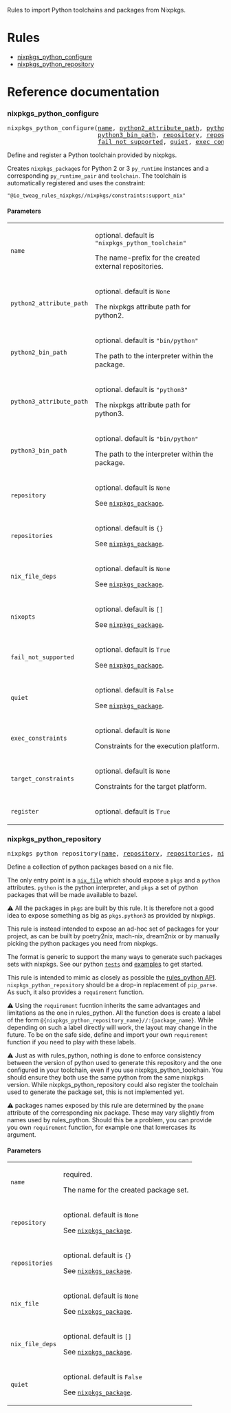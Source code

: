 <!-- Generated with Stardoc: http://skydoc.bazel.build -->

<!-- Edit the docstring in `toolchains/python/python.bzl` and run `bazel run //docs:update-README.md` to change this repository's `README.md`. -->

Rules to import Python toolchains and packages from Nixpkgs.

# Rules

* [nixpkgs_python_configure](#nixpkgs_python_configure)
* [nixpkgs_python_repository](#nixpkgs_python_repository)


# Reference documentation

<a id="#nixpkgs_python_configure"></a>

### nixpkgs_python_configure

<pre>
nixpkgs_python_configure(<a href="#nixpkgs_python_configure-name">name</a>, <a href="#nixpkgs_python_configure-python2_attribute_path">python2_attribute_path</a>, <a href="#nixpkgs_python_configure-python2_bin_path">python2_bin_path</a>, <a href="#nixpkgs_python_configure-python3_attribute_path">python3_attribute_path</a>,
                         <a href="#nixpkgs_python_configure-python3_bin_path">python3_bin_path</a>, <a href="#nixpkgs_python_configure-repository">repository</a>, <a href="#nixpkgs_python_configure-repositories">repositories</a>, <a href="#nixpkgs_python_configure-nix_file_deps">nix_file_deps</a>, <a href="#nixpkgs_python_configure-nixopts">nixopts</a>,
                         <a href="#nixpkgs_python_configure-fail_not_supported">fail_not_supported</a>, <a href="#nixpkgs_python_configure-quiet">quiet</a>, <a href="#nixpkgs_python_configure-exec_constraints">exec_constraints</a>, <a href="#nixpkgs_python_configure-target_constraints">target_constraints</a>, <a href="#nixpkgs_python_configure-register">register</a>)
</pre>

Define and register a Python toolchain provided by nixpkgs.

Creates `nixpkgs_package`s for Python 2 or 3 `py_runtime` instances and a
corresponding `py_runtime_pair` and `toolchain`. The toolchain is
automatically registered and uses the constraint:

```
"@io_tweag_rules_nixpkgs//nixpkgs/constraints:support_nix"
```


#### Parameters

<table class="params-table">
<colgroup>
<col class="col-param" />
<col class="col-description" />
</colgroup>
<tbody>
<tr id="nixpkgs_python_configure-name">
<td><code>name</code></td>
<td>

optional.
default is <code>"nixpkgs_python_toolchain"</code>

<p>

The name-prefix for the created external repositories.

</p>
</td>
</tr>
<tr id="nixpkgs_python_configure-python2_attribute_path">
<td><code>python2_attribute_path</code></td>
<td>

optional.
default is <code>None</code>

<p>

The nixpkgs attribute path for python2.

</p>
</td>
</tr>
<tr id="nixpkgs_python_configure-python2_bin_path">
<td><code>python2_bin_path</code></td>
<td>

optional.
default is <code>"bin/python"</code>

<p>

The path to the interpreter within the package.

</p>
</td>
</tr>
<tr id="nixpkgs_python_configure-python3_attribute_path">
<td><code>python3_attribute_path</code></td>
<td>

optional.
default is <code>"python3"</code>

<p>

The nixpkgs attribute path for python3.

</p>
</td>
</tr>
<tr id="nixpkgs_python_configure-python3_bin_path">
<td><code>python3_bin_path</code></td>
<td>

optional.
default is <code>"bin/python"</code>

<p>

The path to the interpreter within the package.

</p>
</td>
</tr>
<tr id="nixpkgs_python_configure-repository">
<td><code>repository</code></td>
<td>

optional.
default is <code>None</code>

<p>

See [`nixpkgs_package`](#nixpkgs_package-repository).

</p>
</td>
</tr>
<tr id="nixpkgs_python_configure-repositories">
<td><code>repositories</code></td>
<td>

optional.
default is <code>{}</code>

<p>

See [`nixpkgs_package`](#nixpkgs_package-repositories).

</p>
</td>
</tr>
<tr id="nixpkgs_python_configure-nix_file_deps">
<td><code>nix_file_deps</code></td>
<td>

optional.
default is <code>None</code>

<p>

See [`nixpkgs_package`](#nixpkgs_package-nix_file_deps).

</p>
</td>
</tr>
<tr id="nixpkgs_python_configure-nixopts">
<td><code>nixopts</code></td>
<td>

optional.
default is <code>[]</code>

<p>

See [`nixpkgs_package`](#nixpkgs_package-nixopts).

</p>
</td>
</tr>
<tr id="nixpkgs_python_configure-fail_not_supported">
<td><code>fail_not_supported</code></td>
<td>

optional.
default is <code>True</code>

<p>

See [`nixpkgs_package`](#nixpkgs_package-fail_not_supported).

</p>
</td>
</tr>
<tr id="nixpkgs_python_configure-quiet">
<td><code>quiet</code></td>
<td>

optional.
default is <code>False</code>

<p>

See [`nixpkgs_package`](#nixpkgs_package-quiet).

</p>
</td>
</tr>
<tr id="nixpkgs_python_configure-exec_constraints">
<td><code>exec_constraints</code></td>
<td>

optional.
default is <code>None</code>

<p>

Constraints for the execution platform.

</p>
</td>
</tr>
<tr id="nixpkgs_python_configure-target_constraints">
<td><code>target_constraints</code></td>
<td>

optional.
default is <code>None</code>

<p>

Constraints for the target platform.

</p>
</td>
</tr>
<tr id="nixpkgs_python_configure-register">
<td><code>register</code></td>
<td>

optional.
default is <code>True</code>

</td>
</tr>
</tbody>
</table>


<a id="#nixpkgs_python_repository"></a>

### nixpkgs_python_repository

<pre>
nixpkgs_python_repository(<a href="#nixpkgs_python_repository-name">name</a>, <a href="#nixpkgs_python_repository-repository">repository</a>, <a href="#nixpkgs_python_repository-repositories">repositories</a>, <a href="#nixpkgs_python_repository-nix_file">nix_file</a>, <a href="#nixpkgs_python_repository-nix_file_deps">nix_file_deps</a>, <a href="#nixpkgs_python_repository-quiet">quiet</a>)
</pre>

Define a collection of python packages based on a nix file.

The only entry point is a [`nix_file`](#nixpkgs_python_repository-nix_file)
which should expose a `pkgs` and a `python` attributes. `python` is the
python interpreter, and `pkgs` a set of python packages that will be made
available to bazel.

:warning: All the packages in `pkgs` are built by this rule. It is
therefore not a good idea to expose something as big as `pkgs.python3` as
provided by nixpkgs.

This rule is instead intended to expose an ad-hoc set of packages for your
project, as can be built by poetry2nix, mach-nix, dream2nix or by manually
picking the python packages you need from nixpkgs.

The format is generic to support the many ways to generate such packages
sets with nixpkgs. See our python [`tests`](/testing/toolchains/python) and
[examples](`/examples/toolchains/python`) to get started.

This rule is intended to mimic as closely as possible the [rules_python
API](https://github.com/bazelbuild/rules_python#using-the-package-installation-rules).
`nixpkgs_python_repository` should be a drop-in replacement of `pip_parse`.
As such, it also provides a `requirement` function.

:warning: Using the `requirement` fucntion inherits the same advantages and
limitations as the one in rules_python. All the function does is create a
label of the form `@{nixpkgs_python_repository_name}//:{package_name}`.
While depending on such a label directly will work, the layout may change
in the future. To be on the safe side, define and import your own
`requirement` function if you need to play with these labels.

:warning: Just as with rules_python, nothing is done to enforce consistency
between the version of python used to generate this repository and the one
configured in your toolchain, even if you use nixpkgs_python_toolchain. You
should ensure they both use the same python from the same nixpkgs version.
While nixpkgs_python_repository could also register the toolchain used to
generate the package set, this is not implemented yet.

:warning: packages names exposed by this rule are determined by the `pname`
attribute of the corresponding nix package. These may vary slightly from
names used by rules_python. Should this be a problem, you can provide you
own `requirement` function, for example one that lowercases its argument.


#### Parameters

<table class="params-table">
<colgroup>
<col class="col-param" />
<col class="col-description" />
</colgroup>
<tbody>
<tr id="nixpkgs_python_repository-name">
<td><code>name</code></td>
<td>

required.

<p>

The name for the created package set.

</p>
</td>
</tr>
<tr id="nixpkgs_python_repository-repository">
<td><code>repository</code></td>
<td>

optional.
default is <code>None</code>

<p>

See [`nixpkgs_package`](#nixpkgs_package-repository).

</p>
</td>
</tr>
<tr id="nixpkgs_python_repository-repositories">
<td><code>repositories</code></td>
<td>

optional.
default is <code>{}</code>

<p>

See [`nixpkgs_package`](#nixpkgs_package-repositories).

</p>
</td>
</tr>
<tr id="nixpkgs_python_repository-nix_file">
<td><code>nix_file</code></td>
<td>

optional.
default is <code>None</code>

<p>

See [`nixpkgs_package`](#nixpkgs_package-nix_file).

</p>
</td>
</tr>
<tr id="nixpkgs_python_repository-nix_file_deps">
<td><code>nix_file_deps</code></td>
<td>

optional.
default is <code>[]</code>

<p>

See [`nixpkgs_package`](#nixpkgs_package-nix_file_deps).

</p>
</td>
</tr>
<tr id="nixpkgs_python_repository-quiet">
<td><code>quiet</code></td>
<td>

optional.
default is <code>False</code>

<p>

See [`nixpkgs_package`](#nixpkgs_package-quiet).

</p>
</td>
</tr>
</tbody>
</table>


